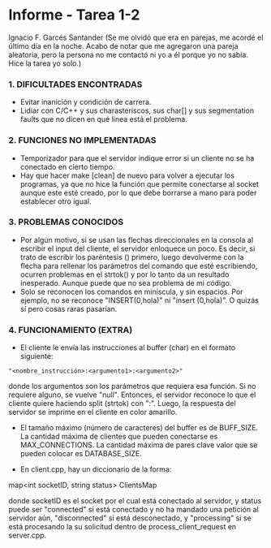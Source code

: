 ﻿# Informe - Tarea 1-2
Ignacio F. Garcés Santander
(Se me olvidó que era en parejas, me acordé el último día en la noche. Acabo de notar que me agregaron una pareja aleatoria, pero la persona no me contactó ni yo a él porque yo no sabía. Hice la tarea yo solo.)


### 1. DIFICULTADES ENCONTRADAS
- Evitar inanición y condición de carrera.
- Lidiar con C/C++ y sus charasteriscos, sus char[] y sus segmentation faults que no dicen en qué linea está el problema.


### 2. FUNCIONES NO IMPLEMENTADAS
- Temporizador para que el servidor indique error si un cliente no se ha conectado en cierto tiempo.
- Hay que hacer make [clean] de nuevo para volver a ejecutar los programas, ya que no hice la función que permite conectarse al socket aunque este esté creado, por lo que debe borrarse a mano para poder establecer otro igual.


### 3. PROBLEMAS CONOCIDOS
- Por algún motivo, si se usan las flechas direccionales en la consola al escribir el input del cliente, el servidor enloquece un poco. Es decir, si trato de escribir los paréntesis () primero, luego devolverme con la flecha para rellenar los parámetros del comando que esté escribiendo, ocurren problemas en el strtok() y por lo tanto da un resultado inesperado. Aunque puede que no sea problema de mi código.
- Solo se reconocen los comandos en miníscula, y sin espacios. Por ejemplo, no se reconoce "INSERT(0,hola)" ni "insert (0,hola)". O quizás sí pero cosas raras pasarían.


### 4. FUNCIONAMIENTO (EXTRA)
- El cliente le envía las instrucciones al buffer (char) en el formato siguiente:

`"<nombre_instrucción>:<argumento1>:<argumento2>"`

donde los argumentos son los parámetros que requiera esa función. Si no requiere alguno, se vuelve "null". Entonces, el servidor reconoce lo que el cliente quiere haciendo split (strtok) con ":". Luego, la respuesta del servidor se imprime en el cliente en color amarillo.

- El tamaño máximo (número de caracteres) del buffer es de BUFF_SIZE. La cantidad máxima de clientes que pueden conectarse es MAX_CONNECTIONS. La cantidad máxima de pares clave valor que se pueden colocar es DATABASE_SIZE.

- En client.cpp, hay un diccionario de la forma:

map<int socketID, string status> ClientsMap

donde socketID es el socket por el cual está conectado al servidor, y status puede ser "connected" si está conectado y no ha mandado una petición al servidor aún, "disconnected" si está desconectado, y "processing" si se está procesando la su solicitud dentro de process_client_request en server.cpp.